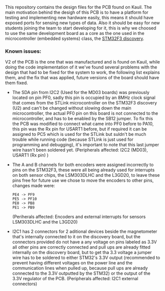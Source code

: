 This repository contains the design files for the PCB found on Kauil. The
main motivation behind the desigh of this PCB is to have a platform for
testing and implementing new hardware easily, this means it should have
exposed ports for sensing new types of data. Also it should be easy for
new students joining the team to start developing for it, this is why
we choosed to use the same development board as a core as the one used
in the microcontroller (embedded systems) class, the [STM32F3 discovery](http://www.st.com/web/catalog/tools/FM116/SC959/SS1532/PF254044).

### Known issues:

V2 of the PCB is the one that was manufactured and is found on Kauil, while
doing the code implementation of it we've found several problems with the
design that had to be fixed for the system to work, the following list
explains them, and the fix that was applied, future versions of the board
should have them fixed.

* The SDA pin from I2C2 (Used for the MD03 boards) was previously located
  on pin PF0, sadly this pin is occupied by an 8MHz clock signal that comes
  from the STLink microcontroller on the STM32F3 discovery (U2) and can't
  be changed without slowing down the main microcontroller, the actual
  PF0 pin on this board is not connected to the microcontroller, and has to
  be enabled by the SB12 jumper. To fix this the PCB was modified to 
  connect what came into PF0 before to PA10, this pin was the Rx pin for
  USART1 before, but if required it can be assigned to PC5 which is used
  for the STLink but suldn't be much trouble while running code (because
  STLink is just used for programming and debugging), it's important to
  note that this last jumper wire hasn't been soldered yet.
  (Peripherals affected: I2C2 (MD03), USART1 (Rx pin) )

* The A and B channels for both encoders were assigned incorrectly to pins
  on the STM32F3, these were all being already used for interrupts on both
  sensor chips, the LSM303DLHC and the L3GD20, to leave these pins free 
  for future use we chose to move the encoders to other pins, changes made
  were:

      PE4 -> PF9
      PE5 -> PF10
      PE0 -> PB8
      PE1 -> PB9

  (Periherals affected: Encoders and external interrupts for sensors 
   LSM303DLHC and the L3GD20)

* I2C1 has 2 connectors for 2 aditional devices beside the magnetometer
  that's internally connected to it on the discovery board, but the 
  connectors provided do not have a any voltage on pins labeled as 3.3V
  all other pins are correctly connected and pull ups are already fitted
  internally on the discovery board, but to get tha 3.3 voltage a jumper
  wire has to be soldered to either STM32's 3.3V output (recommended to 
  prevent having different voltages on the power line and the communication
  lines when pulled up, because pull ups are already connected to the 3.3V
  outputted by the STM32) or the output of the 3.3V regulator of the PCB. 
  (Peripherals affected: I2C1 external connectors)

